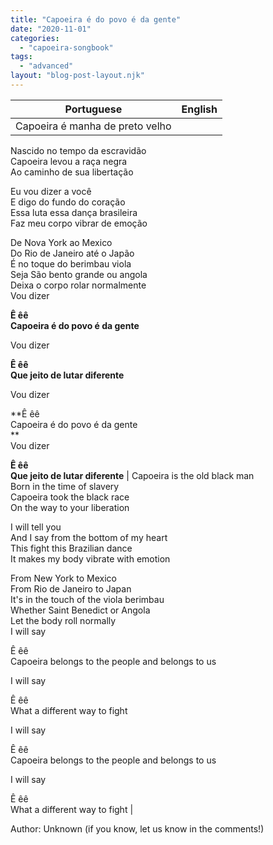 ```yaml
---
title: "Capoeira é do povo é da gente"
date: "2020-11-01"
categories: 
  - "capoeira-songbook"
tags: 
  - "advanced"
layout: "blog-post-layout.njk"
---
```


| Portuguese | English |
| --- | --- |
| Capoeira é manha de preto velho  
Nascido no tempo da escravidão  
Capoeira levou a raça negra  
Ao caminho de sua libertação  
  
Eu vou dizer a você  
E digo do fundo do coração  
Essa luta essa dança brasileira  
Faz meu corpo vibrar de emoção  
  
De Nova York ao Mexico  
Do Rio de Janeiro até o Japão  
É no toque do berimbau viola  
Seja São bento grande ou angola  
Deixa o corpo rolar normalmente  
Vou dizer  
  
**Ê êê  
Capoeira é do povo é da gente**  
  
Vou dizer  
  
**Ê êê  
Que jeito de lutar diferente**  
  
Vou dizer  
  
**Ê êê  
Capoeira é do povo é da gente  
**  
Vou dizer  
  
**Ê êê  
Que jeito de lutar diferente** | Capoeira is the old black man  
Born in the time of slavery  
Capoeira took the black race  
On the way to your liberation  
  
I will tell you  
And I say from the bottom of my heart  
This fight this Brazilian dance  
It makes my body vibrate with emotion  
  
From New York to Mexico  
From Rio de Janeiro to Japan  
It's in the touch of the viola berimbau  
Whether Saint Benedict or Angola  
Let the body roll normally  
I will say  
  
Ê êê  
Capoeira belongs to the people and belongs to us  
  
I will say  
  
Ê êê  
What a different way to fight  
  
I will say  
  
Ê êê  
Capoeira belongs to the people and belongs to us  
  
I will say  
  
Ê êê  
What a different way to fight |

<figcaption>

Author: Unknown (if you know, let us know in the comments!)

</figcaption>
